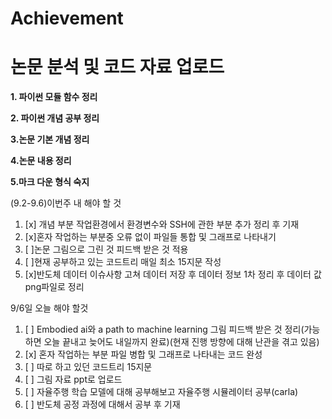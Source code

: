 # Achievement
논문 분석 및 코드 자료 업로드
=====================
**1. 파이썬 모듈 함수 정리**

**2. 파이썬 개념 공부 정리**

**3.논문 기본 개념 정리**

**4.논문 내용 정리**

**5.마크 다운 형식 숙지**




(9.2-9.6)이번주 내 해야 할 것
1. [x] 개념 부분 작업환경에서 환경변수와 SSH에 관한 부분 추가 정리 후 기재
2. [x]혼자 작업하는 부분중 오류 없이 파일들 통합 및 그래프로 나타내기
3. [ ]논문 그림으로 그린 것 피드백 받은 것 적용
4. [ ]현재 공부하고 있는 코드트리 매일 최소 15지문 작성
6. [x]반도체 데이터 이슈사항 고쳐 데이터 저장 후 데이터 정보 1차 정리 후 데이터 값 png파일로 정리


9/6일 오늘 해야 할것

1. [ ] Embodied ai와 a path to machine learning 그림 피드백 받은 것 정리(가능하면 오늘 끝내고 늦어도 내일까지 완료)(현재 진행 방향에 대해 난관을 겪고 있음)
2. [x] 혼자 작업하는 부분 파일 병합 및 그래프로 나타내는 코드 완성
3. [ ] 따로 하고 있던 코드트리 15지문
4. [ ] 그림 자료 ppt로 업로드
5. [ ] 자율주행 학습 모델에 대해 공부해보고 자율주행 시뮬레이터 공부(carla)
6. [ ] 반도체 공정 과정에 대해서 공부 후 기재
